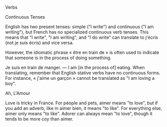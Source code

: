 Verbs


Continuous Tenses

English has two present tenses: simple ("I write") and continuous ("I am writing"), but French has no specialized continuous verb tenses. This means that "I write", "I am writing", and "I do write" can translate to j'écris (not je suis écris) and vice versa.

However, the idiomatic phrase « être en train de » is often used to indicate that someone is in the process of doing something.

Je suis en train de manger. — I am [in the process of] eating.
When translating, remember that English stative verbs have no continuous forms. For instance, « j'aime un garçon » cannot be translated as "I am loving a boy".


Ah, L'Amour

Love is tricky in France. For people and pets, aimer means "to love", but if you add an adverb, like in aimer bien, it means "to like". For everything else, aimer only means "to like". Adorer can always mean "to love", though it tends to be more coy than aimer.

